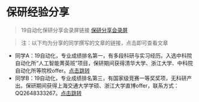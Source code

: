 # 保研经验分享

> 19自动化保研分享会录屏链接
[保研分享会录屏](https://pan.baidu.com/s/1Obj_0-ayYCXo9hm2X492Mg?pwd=1234)

> 注：以下均为分享的同学撰写的文章的链接，点击即可查看文章
- 同学A：19自动化，专业成绩排名第一，有多段科研与实习经历。入选中科院自动化所“人工智能菁英班”项目，保研期间获得清华大学、浙江大学、中科院自动化所等院校offer。[点击跳转](https://zhuanlan.zhihu.com/p/572925084)
- 同学B：19自动化，专业成绩排名第三，有国家级竞赛一等奖奖项，无科研产出。保研期间获得上海交通大学学硕、浙江大学直博offer，联系方式：QQ2648333267。[点击跳转](https://zhuanlan.zhihu.com/p/574594361)
